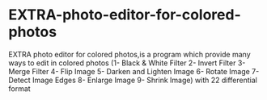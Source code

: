 # EXTRA-photo-editor-for-colored-photos
EXTRA photo editor for colored photos,is a program which provide many ways to edit in colored photos (1- Black &amp; White Filter 2- Invert Filter 3- Merge Filter 4- Flip Image 5- Darken and Lighten Image 6- Rotate Image 7- Detect Image Edges 8- Enlarge Image 9- Shrink Image) with 22 differential format
